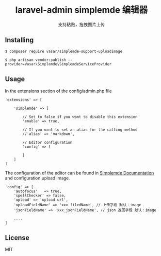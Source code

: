 <h1 align="center"> laravel-admin simplemde 编辑器 </h1>

<p align="center">支持粘贴，拖拽图片上传</p>


## Installing

```shell
$ composer require vasar/simplemde-support-uploadimage

$ php artisan vendor:publish --provider=Vasar\Simplemde\SimplemdeServiceProvider
```

## Usage
In the extensions section of the config/admin.php file
```
'extensions' => [

    'simplemde' => [

        // Set to false if you want to disable this extension
        'enable' => true,

        // If you want to set an alias for the calling method
        //'alias' => 'markdown',

        // Editor configuration
        'config' => [

        ]
    ]
]
```

The configuration of the editor can be found in [Simplemde Documentation](https://github.com/sparksuite/simplemde-markdown-editor#configuration) and configuration upload image.

```
'config' => [
    'autofocus'   => true,
    'spellChecker' => false,
    'upload' => 'upload url',
    'uploadFieldName' => 'xxx_filedName', // 上传字段 默认：image
    'jsonFieldName' => 'xxx_jsonFieldName', // json 返回字段 默认：image
    
    ....
]
```

## License

MIT
